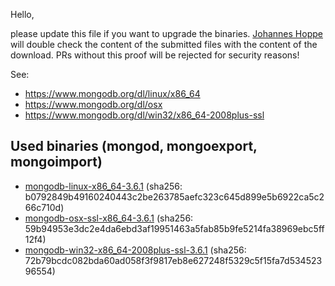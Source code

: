 Hello,

please update this file if you want to upgrade the binaries.
[Johannes Hoppe](https://github.com/johanneshoppe) will double check the content of the submitted files with the content of the download.
PRs without this proof will be rejected for security reasons!

See:
* https://www.mongodb.org/dl/linux/x86_64
* https://www.mongodb.org/dl/osx
* https://www.mongodb.org/dl/win32/x86_64-2008plus-ssl

## Used binaries (mongod, mongoexport, mongoimport)

* [mongodb-linux-x86_64-3.6.1](http://downloads.mongodb.org/linux/mongodb-linux-x86_64-3.6.1.tgz?_ga=2.226738654.2109637469.1528191926-586158846.1509018881) (sha256: b0792849b49160240443c2be263785aefc323c645d899e5b6922ca5c266c710d)
* [mongodb-osx-ssl-x86_64-3.6.1](http://downloads.mongodb.org/osx/mongodb-osx-ssl-x86_64-3.6.1.tgz?_ga=2.267591757.2109637469.1528191926-586158846.1509018881) (sha256: 59b94953e3dc2e4da6ebd3af19951463a5fab85b9fe5214fa38969ebc5ff12f4)
* [mongodb-win32-x86_64-2008plus-ssl-3.6.1](http://downloads.mongodb.org/win32/mongodb-win32-x86_64-2008plus-ssl-3.6.1.zip?_ga=2.263446735.2109637469.1528191926-586158846.1509018881) (sha256: 72b79bcdc082bda60ad058f3f9817eb8e627248f5329c5f15fa7d53452396554)